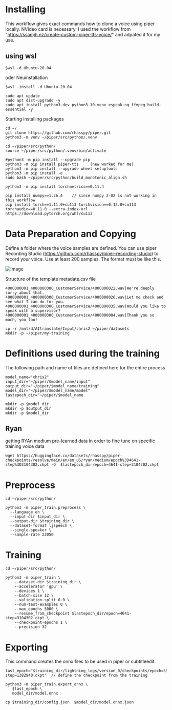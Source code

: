 # Installing
This workflow gives exact commands how to clone a voice using piper locally. NVideo card is necessary. I used the workflow from "https://ssamjh.nz/create-custom-piper-tts-voice/" and adpated it for my use.

## using wsl 
```
$wsl -d Ubuntu-20.04
```
oder Neuinstallation

```
$wsl -install -d Ubuntu-20.04
```

```
sudo apt update
sudo apt dist-upgrade -y
sudo apt install python3-dev python3.10-venv espeak-ng ffmpeg build-essential -y
```


Starting installing packages
```
cd ~/
git clone https://github.com/rhasspy/piper.git
python3 -m venv ~/piper/src/python/.venv

cd ~/piper/src/python/
source ~/piper/src/python/.venv/bin/activate

#python3 -m pip install --upgrade pip
python3 -m pip install piper-tts     (new worked for me)
python3 -m pip install --upgrade wheel setuptools
python3 -m pip install -e .
sudo bash ~/piper/src/python/build_monotonic_align.sh

python3 -m pip install torchmetrics==0.11.4

pip install numpy==1.26.4    // since numpy 2-02 is not working in this workflow
pip install torch==1.11.0+cu113 torchvision==0.12.0+cu113 torchaudio==0.11.0 --extra-index-url https://download.pytorch.org/whl/cu113

```
# Data Preparation and Copying
Define a folder where the voice samples are defined. You can use piper Recording Studio (https://github.com/rhasspy/piper-recording-studio)  to record your voice. Use at least 200 samples. 
The format must be like this.

![image](https://github.com/user-attachments/assets/20024ba6-2f71-41d4-a5f4-c77b102d13f6)

Structure of the template metadate.csv file 

```
4000000001_4000000300_CustomerService/4000000022.wav|We're deeply sorry about that.
4000000001_4000000300_CustomerService/4000000026.wav|Let me check and see what I can do for you.
4000000001_4000000300_CustomerService/4000000035.wav|Would you like to speak with a supervisor?
4000000001_4000000300_CustomerService/4000000004.wav|Thank you so much, you too!
```

```
cp -r /mnt/d/AItranslate/Input/chris2 ~/piper/datasets
mkdir -p ~/piper/my-training
```

# Definitions used during the training
The following path and name of files are defined here for the entire process

```
model_name="chris2"
input_dir="~/piper/$model_name/input"
output_dir="~/piper/$model_name/training"
model_dir="~/piper/$model_name/model"
lastepoch_dir="~/piper/$model_name

mkdir -p $model_dir
mkdir -p $output_dir
mkdir -p $model_dir

```
## Ryan
getting RYAn medium pre-learned data in order to fine tune on specific training voice data
```
wget https://huggingface.co/datasets/rhasspy/piper-checkpoints/resolve/main/en/en_US/ryan/medium/epoch%3D4641-step%3D3104302.ckpt -O  $lastepoch_dir/epoch=4641-step=3104302.ckpt

```
# Preprocess
```
cd ~/piper/src/python/

python3 -m piper_train.preprocess \
  --language en \
  --input-dir $input_dir \
  --output-dir $training_dir \
  --dataset-format ljspeech \
  --single-speaker \
  --sample-rate 22050
```

# Training

```
cd ~/piper/src/python/

python3 -m piper_train \
    --dataset-dir $training_dir \
    --accelerator 'gpu' \
    --devices 1 \
    --batch-size 12 \
    --validation-split 0.0 \
    --num-test-examples 0 \
    --max_epochs 5000 \
    --resume_from_checkpoint $lastepoch_dir/epoch=4641-step=3104302.ckpt \
    --checkpoint-epochs 1 \
    --precision 32
```

# Exporting
This command creates the onnx files to be used in piper or subtitleedit.

```
last_epoch="$training_dir/lightning_logs/version_0/checkpoints/epoch=5589-step=1382940.ckpt"  // define the checkpoint from the training

python3 -m piper_train.export_onnx \
   $last_epoch \
   model_dir/model.onnx
    
cp $training_dir/config.json  $model_dir/model.onnx.json
```
